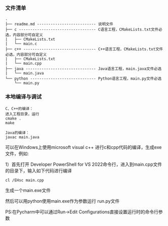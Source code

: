 ### 文件清单
```
.
├── readme.md -------------------------- 说明文件
├── c ---------------------------------- C语言工程，CMakeLists.txt文件必选，内容部分可自定义
|   ├── CMakeLists.txt
|   └── main.c
├── c++ -------------------------------- C++语言工程，CMakeLists.txt文件必选，内容部分可自定义
|   ├── CMakeLists.txt
|   └── main.cpp
├── java ------------------------------- Java语言工程，main.java文件必选
|   └── main.java
└── python ----------------------------- Python语言工程，main.py文件必选
    └── main.py
```

### 本地编译与调试
```
C、C++的编译：
进入工程目录，运行
cmake .
make

Java的编译：
javac main.java

```



可以在Windows上使用microsoft visual c++ 进行c和cpp代码的编译，生成exe文件，例如:

1）首先打开 Developer PowerShell for VS 2022命令行，进入到main.cpp文件的目录下，输入如下代码进行编译

```
cl /EHsc main.cpp
```

生成一个main.exe文件



然后可以用python使用main.exe作为参数运行 run.py文件

PS:在Pycharm中可以通过Run->Edit Configurations直接设置运行时的命令行参数





